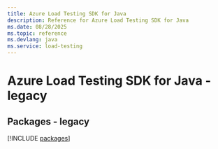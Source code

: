 ```yaml
---
title: Azure Load Testing SDK for Java
description: Reference for Azure Load Testing SDK for Java
ms.date: 08/28/2025
ms.topic: reference
ms.devlang: java
ms.service: load-testing
---
```

# Azure Load Testing SDK for Java - legacy
## Packages - legacy
[!INCLUDE [packages](load-testing-index.md)]